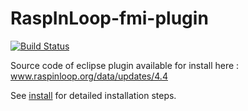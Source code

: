 # RaspInLoop-fmi-plugin
[![Build Status](https://travis-ci.org/RaspInLoop/RaspInLoop.svg?branch=master)](https://travis-ci.org/RaspInLoop/RaspInLoop)

Source code of eclipse plugin available for install here : www.raspinloop.org/data/updates/4.4

See [install](http://www.raspinloop.org/Install) for detailed installation steps.
